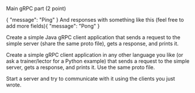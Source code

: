 Main
gRPC part (2 point)

{ "message": "Ping" } And responses with something like this (feel free to add more fields){ "message": "Pong" }

Create a simple Java gRPC client application that sends a request to the simple server (share the same proto file), gets a response, and prints it.

Create a simple gRPC client application in any other language you like (or ask a trainer/lector for a Python example) 
that sends a request to the simple server, gets a response, and prints it. Use the same proto file.

Start a server and try to communicate with it using the clients you just wrote.


